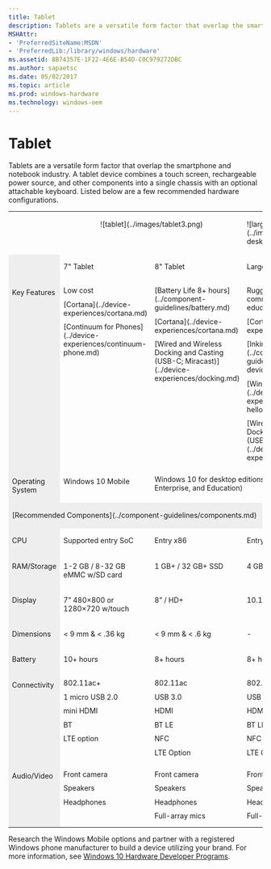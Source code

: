 ```yaml
---
title: Tablet
description: Tablets are a versatile form factor that overlap the smartphone and notebook industry.
MSHAttr:
- 'PreferredSiteName:MSDN'
- 'PreferredLib:/library/windows/hardware'
ms.assetid: 8B74357E-1F22-4E6E-B54D-C0C979272DBC
ms.author: sapaetsc
ms.date: 05/02/2017
ms.topic: article
ms.prod: windows-hardware
ms.technology: windows-oem
---
```


# Tablet


Tablets are a versatile form factor that overlap the smartphone and notebook industry. A tablet device combines a touch screen, rechargeable power source, and other components into a single chassis with an optional attachable keyboard. Listed below are a few recommended hardware configurations.

<table>
<tbody valign="top">
<tr>
<td>&nbsp;</td>
<td style="text-align: center;" colspan="2">
<p>![tablet](../images/tablet3.png)</p>
</td>
<td>
<p>![large tablet](../images/tablet-desktop-large.png)</p>
</td>
</tr>
<tr>
<td bgcolor="EEEEEE">&nbsp;</td>
<td>
<p>7" Tablet</p>
</td>
<td>
<p>8" Tablet</p>
</td>
<td>
<p>Large Tablet</p>
</td>
</tr>
<tr>
<td bgcolor="EEEEEE"><p>Key Features</p></td>
<td>
<p style="margin: .75em 0 .75em 0;">Low cost</p>
<p style="margin: .75em 0 .75em 0;">[Cortana](../device-experiences/cortana.md)</p>
<p style="margin: .75em 0 .75em 0;">[Continuum for Phones](../device-experiences/continuum-phone.md)</p>
</td>
<td>
<p style="margin: .75em 0 .75em 0;">[Battery Life 8+ hours](../component-guidelines/battery.md)</p>
<p style="margin: .75em 0 .75em 0;">[Cortana](../device-experiences/cortana.md)</p>
<p style="margin: .75em 0 .75em 0;">[Wired and Wireless Docking and Casting (USB-C; Miracast)](../device-experiences/docking.md)</p>
</td>
<td>
<p style="margin: .75em 0 .75em 0;">Ruggedized for commercial and educational use</p>
<p style="margin: .75em 0 .75em 0;">[Cortana](../device-experiences/cortana.md)</p>
<p style="margin: .75em 0 .75em 0;">[Inking/Pen Support](../component-guidelines/pen-devices.md)</p>
<p style="margin: .75em 0 .75em 0;">[Windows Hello](../device-experiences/windows-hello.md)</p>
<p style="margin: .75em 0 .75em 0;">[Wired and Wireless Docking and Casting (USB-C; Miracast)](../device-experiences/docking.md)</p>
</td>
</tr>
<tr>
<td bgcolor="EEEEEE"><p>Operating System</p></td>
<td><p>Windows&nbsp;10 Mobile</p></td>
<td colspan="2"><p style="margin: .75em 0 .75em 0;">Windows&nbsp;10 for desktop editions (Home, Pro, Enterprise, and Education)</p></td>
</tr>
<tr>
<td colspan="4" bgcolor="EEEEEE"><p>[Recommended Components](../component-guidelines/components.md)</p></td>
</tr>
<tr>
<td bgcolor="EEEEEE"><p>CPU</p></td>
<td><p>Supported entry SoC</p></td>
<td><p>Entry x86</p></td>
<td><p>Entry x86</p></td>
</tr>
<tr>
<td bgcolor="EEEEEE"><p>RAM/Storage</p></td>
<td><p>1-2&nbsp;GB&nbsp;/&nbsp;8-32&nbsp;GB eMMC w/SD card</p></td>
<td><p>1&nbsp;GB+&nbsp;/ 32&nbsp;GB+ SSD</p></td>
<td><p>4&nbsp;GB+&nbsp;/ 32&nbsp;GB+ SSD</p></td>
</tr>
<tr>
<td bgcolor="EEEEEE"><p>Display</p></td>
<td><p>7&rdquo;&nbsp;480&times;800 or 1280&times;720 w/touch</p></td>
<td><p>8&rdquo;&nbsp;/ HD+</p></td>
<td><p>10.1&rdquo;&ndash;12.5&rdquo;&nbsp;/ FHD+</p></td>
</tr>
<tr>
<td bgcolor="EEEEEE"><p>Dimensions</p></td>
<td><p>&lt;&nbsp;9&nbsp;mm &amp; &lt;&nbsp;.36&nbsp;kg</p></td>
<td><p>&lt;&nbsp;9&nbsp;mm &amp; &lt;&nbsp;.6&nbsp;kg</p></td>
<td><p>-</p></td>
</tr>
<tr>
<td bgcolor="EEEEEE"><p>Battery</p></td>
<td><p>10+ hours</p></td>
<td><p>8+ hours</p></td>
<td><p>8+ hours</p></td>
</tr>
<tr>
<td bgcolor="EEEEEE"><p>Connectivity</p></td>
<td>
<p style="margin: .75em 0 .75em 0;">802.11ac+</p>
<p style="margin: .75em 0 .75em 0;">1 micro USB 2.0</p>
<p style="margin: .75em 0 .75em 0;">mini HDMI</p>
<p style="margin: .75em 0 .75em 0;">BT</p>
<p style="margin: .75em 0 .75em 0;">LTE option</p>
</td>
<td>
<p style="margin: .75em 0 .75em 0;">802.11ac</p>
<p style="margin: .75em 0 .75em 0;">USB 3.0</p>
<p style="margin: .75em 0 .75em 0;">HDMI</p>
<p style="margin: .75em 0 .75em 0;">BT LE</p>
<p style="margin: .75em 0 .75em 0;">NFC</p>
<p style="margin: .75em 0 .75em 0;">LTE Option</p>
</td>
<td>
<p style="margin: .75em 0 .75em 0;">802.11ac</p>
<p style="margin: .75em 0 .75em 0;">USB 3.0</p>
<p style="margin: .75em 0 .75em 0;">HDMI</p>
<p style="margin: .75em 0 .75em 0;">BT LE</p>
<p style="margin: .75em 0 .75em 0;">NFC</p>
<p style="margin: .75em 0 .75em 0;">LTE Option</p>
</td>
</tr>
<tr>
<td bgcolor="EEEEEE"><p>Audio/Video</p></td>
<td>
<p style="margin: .75em 0 .75em 0;">Front camera</p>
<p style="margin: .75em 0 .75em 0;">Speakers</p>
<p style="margin: .75em 0 .75em 0;">Headphones</p>
</td>
<td>
<p style="margin: .75em 0 .75em 0;">Front camera</p>
<p style="margin: .75em 0 .75em 0;">Speakers</p>
<p style="margin: .75em 0 .75em 0;">Headphones</p>
<p style="margin: .75em 0 .75em 0;">Full-array mics</p>
</td>
<td>
<p style="margin: .75em 0 .75em 0;">Front &amp; rear camera</p>
<p style="margin: .75em 0 .75em 0;">Speakers</p>
<p style="margin: .75em 0 .75em 0;">Headphones</p>
<p style="margin: .75em 0 .75em 0;">Full-array mics</p>
</td>
</tr>
</tbody>
</table>

Research the Windows Mobile options and partner with a registered Windows phone manufacturer to build a device utilizing your brand. For more information, see [Windows 10 Hardware Developer Programs](http://go.microsoft.com/fwlink/?LinkId=618212).